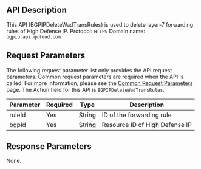 ## API Description
This API (BGPIPDeleteWadTransRules) is used to delete layer-7 forwarding rules of High Defense IP.
Protocol: `HTTPS`
Domain name: `bgpip.api.qcloud.com`
 

## Request Parameters
The following request parameter list only provides the API request parameters. Common request parameters are required when the API is called. For more information, please see the [Common Request Parameters](https://cloud.tencent.com/document/api/213/6976) page. The Action field for this API is `BGPIPDeleteWadTransRules`.

| Parameter | Required | Type | Description |
|---------|---------|---------|---------|
| ruleId | Yes | String | ID of the forwarding rule |
| bgpId | Yes | String | Resource ID of High Defense IP |

## Response Parameters
None.

